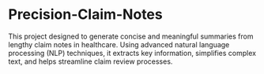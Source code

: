# Precision-Claim-Notes
This project designed to generate concise and meaningful summaries from lengthy claim notes in healthcare. Using advanced natural language processing (NLP) techniques, it extracts key information, simplifies complex text, and helps streamline claim review processes.
